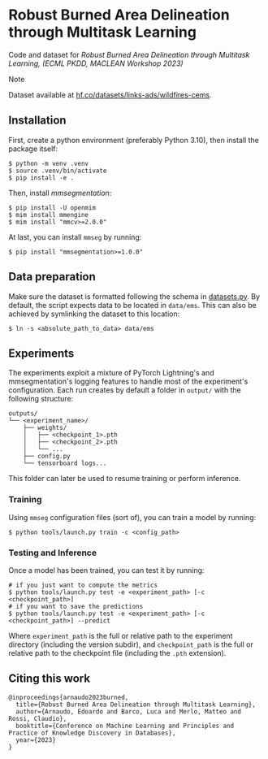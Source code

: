 # Robust Burned Area Delineation through Multitask Learning

Code and dataset for *Robust Burned Area Delineation through Multitask Learning, (ECML PKDD, MACLEAN Workshop 2023)*

> [!NOTE]  
> Dataset available at [hf.co/datasets/links-ads/wildfires-cems](https://huggingface.co/datasets/links-ads/wildfires-cems).

## Installation

First, create a python environment (preferably Python 3.10), then install the package itself:
```console
$ python -m venv .venv
$ source .venv/bin/activate
$ pip install -e .
```

Then, install *mmsegmentation*:

```console
$ pip install -U openmim
$ mim install mmengine
$ mim install "mmcv>=2.0.0"
```

At last, you can install `mmseg` by running:

```console
$ pip install "mmsegmentation>=1.0.0"
```

## Data preparation

Make sure the dataset is formatted following the schema in [datasets.py](src/baseg/datasets.py).
By default, the script expects data to be located in `data/ems`.
This can also be achieved by symlinking the dataset to this location:

```console
$ ln -s <absolute_path_to_data> data/ems
```

## Experiments

The experiments exploit a mixture of PyTorch Lightning's and mmsegmentation's logging features to handle most of the experiment's configuration.
Each run creates by default a folder in `output/` with the following structure:

```
outputs/
└── <experiment_name>/
    ├── weights/
    │   ├── <checkpoint_1>.pth
    │   ├── <checkpoint_2>.pth
    │   └── ...
    ├── config.py
    └── tensorboard logs...
```

This folder can later be used to resume training or perform inference.

### Training

Using `mmseg` configuration files (sort of), you can train a model by running:

```console
$ python tools/launch.py train -c <config_path>
```

### Testing and Inference

Once a model has been trained, you can test it by running:

```console
# if you just want to compute the metrics
$ python tools/launch.py test -e <experiment_path> [-c <checkpoint_path>]
# if you want to save the predictions
$ python tools/launch.py test -e <experiment_path> [-c <checkpoint_path>] --predict
```

Where `experiment_path` is the full or relative path to the experiment directory (including the version subdir),
and `checkpoint_path` is the full or relative path to the checkpoint file (including the `.pth` extension).

## Citing this work
```
@inproceedings{arnaudo2023burned,
  title={Robust Burned Area Delineation through Multitask Learning},
  author={Arnaudo, Edoardo and Barco, Luca and Merlo, Matteo and Rossi, Claudio},
  booktitle={Conference on Machine Learning and Principles and Practice of Knowledge Discovery in Databases},
  year={2023}
}
```

